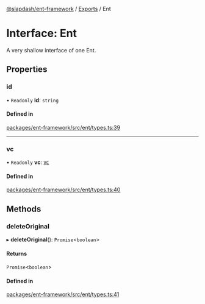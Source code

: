 [@slapdash/ent-framework](../README.md) / [Exports](../modules.md) / Ent

# Interface: Ent

A very shallow interface of one Ent.

## Properties

### id

• `Readonly` **id**: `string`

#### Defined in

[packages/ent-framework/src/ent/types.ts:39](https://github.com/time-loop/slapdash/blob/master/packages/ent-framework/src/ent/types.ts#L39)

___

### vc

• `Readonly` **vc**: [`VC`](../classes/VC.md)

#### Defined in

[packages/ent-framework/src/ent/types.ts:40](https://github.com/time-loop/slapdash/blob/master/packages/ent-framework/src/ent/types.ts#L40)

## Methods

### deleteOriginal

▸ **deleteOriginal**(): `Promise`<`boolean`\>

#### Returns

`Promise`<`boolean`\>

#### Defined in

[packages/ent-framework/src/ent/types.ts:41](https://github.com/time-loop/slapdash/blob/master/packages/ent-framework/src/ent/types.ts#L41)
